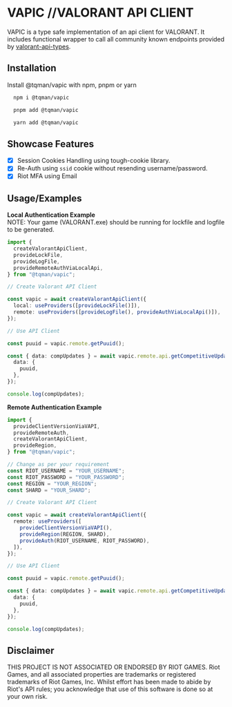 # VAPIC //VALORANT API CLIENT

VAPIC is a type safe implementation of an api client for VALORANT. It includes functional wrapper to call all community known endpoints provided by [valorant-api-types](https://www.npmjs.com/package/valorant-api-types).

## Installation

Install @tqman/vapic with npm, pnpm or yarn

```bash
  npm i @tqman/vapic
```

```bash
  pnpm add @tqman/vapic
```

```bash
  yarn add @tqman/vapic
```

## Showcase Features

- [x] Session Cookies Handling using tough-cookie library.
- [x] Re-Auth using `ssid` cookie without resending username/password.
- [x] Riot MFA using Email

## Usage/Examples

**Local Authentication Example** \
NOTE: Your game (VALORANT.exe) should be running for lockfile and logfile to be generated.

```typescript
import {
  createValorantApiClient,
  provideLockFile,
  provideLogFile,
  provideRemoteAuthViaLocalApi,
} from "@tqman/vapic";

// Create Valorant API Client

const vapic = await createValorantApiClient({
  local: useProviders([provideLockFile()]),
  remote: useProviders([provideLogFile(), provideAuthViaLocalApi()]),
});

// Use API Client

const puuid = vapic.remote.getPuuid();

const { data: compUpdates } = await vapic.remote.api.getCompetitiveUpdates({
  data: {
    puuid,
  },
});

console.log(compUpdates);
```

**Remote Authentication Example**

```typescript
import {
  provideClientVersionViaVAPI,
  provideRemoteAuth,
  createValorantApiClient,
  provideRegion,
} from "@tqman/vapic";

// Change as per your requirement
const RIOT_USERNAME = "YOUR_USERNAME";
const RIOT_PASSWORD = "YOUR_PASSWORD";
const REGION = "YOUR_REGION";
const SHARD = "YOUR_SHARD";

// Create Valorant API Client

const vapic = await createValorantApiClient({
  remote: useProviders([
    provideClientVersionViaVAPI(),
    provideRegion(REGION, SHARD),
    provideAuth(RIOT_USERNAME, RIOT_PASSWORD),
  ]),
});

// Use API Client

const puuid = vapic.remote.getPuuid();

const { data: compUpdates } = await vapic.remote.api.getCompetitiveUpdates({
  data: {
    puuid,
  },
});

console.log(compUpdates);
```

## Disclaimer

THIS PROJECT IS NOT ASSOCIATED OR ENDORSED BY RIOT GAMES. Riot Games, and all associated properties are trademarks or registered trademarks of Riot Games, Inc. Whilst effort has been made to abide by Riot's API rules; you acknowledge that use of this software is done so at your own risk.
